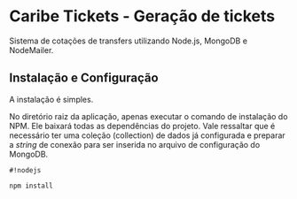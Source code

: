 # Caribe Tickets - Geração de tickets

Sistema de cotações de transfers utilizando Node.js, MongoDB e NodeMailer. 

## Instalação e Configuração

A instalação é simples. 

No diretório raiz da aplicação, apenas executar o comando de instalação do NPM. Ele baixará todas as dependências do projeto. Vale ressaltar que é necessário ter uma coleção (collection) de dados já configurada e preparar a *string* de conexão para ser inserida no arquivo de configuração do MongoDB.


```
#!nodejs

npm install
```